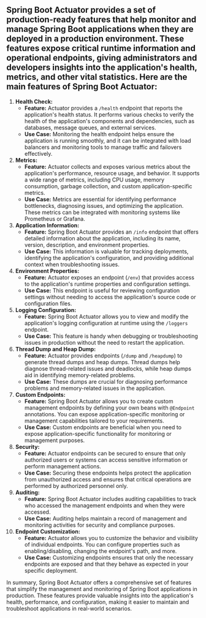 ## **Spring Boot Actuator** provides a set of production-ready features that help monitor and manage Spring Boot applications when they are deployed in a production environment. These features expose critical runtime information and operational endpoints, giving administrators and developers insights into the application's health, metrics, and other vital statistics. Here are the main features of Spring Boot Actuator:

1. **Health Check:**
   - **Feature:** Actuator provides a `/health` endpoint that reports the application's health status. It performs various checks to verify the health of the application's components and dependencies, such as databases, message queues, and external services.
   - **Use Case:** Monitoring the health endpoint helps ensure the application is running smoothly, and it can be integrated with load balancers and monitoring tools to manage traffic and failovers effectively.
2. **Metrics:**
   - **Feature:** Actuator collects and exposes various metrics about the application's performance, resource usage, and behavior. It supports a wide range of metrics, including CPU usage, memory consumption, garbage collection, and custom application-specific metrics.
   - **Use Case:** Metrics are essential for identifying performance bottlenecks, diagnosing issues, and optimizing the application. These metrics can be integrated with monitoring systems like Prometheus or Grafana.
3. **Application Information:**
   - **Feature:** Spring Boot Actuator provides an `/info` endpoint that offers detailed information about the application, including its name, version, description, and environment properties.
   - **Use Case:** This information is valuable for tracking deployments, identifying the application's configuration, and providing additional context when troubleshooting issues.
4. **Environment Properties:**
   - **Feature:** Actuator exposes an endpoint (`/env`) that provides access to the application's runtime properties and configuration settings.
   - **Use Case:** This endpoint is useful for reviewing configuration settings without needing to access the application's source code or configuration files.
5. **Logging Configuration:**
   - **Feature:** Spring Boot Actuator allows you to view and modify the application's logging configuration at runtime using the `/loggers` endpoint.
   - **Use Case:** This feature is handy when debugging or troubleshooting issues in production without the need to restart the application.
6. **Thread Dump and Heap Dump:**
   - **Feature:** Actuator provides endpoints (`/dump` and `/heapdump`) to generate thread dumps and heap dumps. Thread dumps help diagnose thread-related issues and deadlocks, while heap dumps aid in identifying memory-related problems.
   - **Use Case:** These dumps are crucial for diagnosing performance problems and memory-related issues in the application.
7. **Custom Endpoints:**
   - **Feature:** Spring Boot Actuator allows you to create custom management endpoints by defining your own beans with `@Endpoint` annotations. You can expose application-specific monitoring or management capabilities tailored to your requirements.
   - **Use Case:** Custom endpoints are beneficial when you need to expose application-specific functionality for monitoring or management purposes.
8. **Security:**
   - **Feature:** Actuator endpoints can be secured to ensure that only authorized users or systems can access sensitive information or perform management actions.
   - **Use Case:** Securing these endpoints helps protect the application from unauthorized access and ensures that critical operations are performed by authorized personnel only.
9. **Auditing:**
   - **Feature:** Spring Boot Actuator includes auditing capabilities to track who accessed the management endpoints and when they were accessed.
   - **Use Case:** Auditing helps maintain a record of management and monitoring activities for security and compliance purposes.
10. **Endpoint Customization:**
    - **Feature:** Actuator allows you to customize the behavior and visibility of individual endpoints. You can configure properties such as enabling/disabling, changing the endpoint's path, and more.
    - **Use Case:** Customizing endpoints ensures that only the necessary endpoints are exposed and that they behave as expected in your specific deployment.

In summary, Spring Boot Actuator offers a comprehensive set of features that simplify the management and monitoring of Spring Boot applications in production. These features provide valuable insights into the application's health, performance, and configuration, making it easier to maintain and troubleshoot applications in real-world scenarios.
